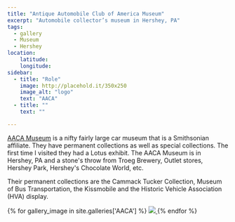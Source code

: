 ```yaml
---
title: "Antique Automobile Club of America Museum"
excerpt: "Automobile collector’s museum in Hershey, PA"
tags:
  - gallery
  - Museum
  - Hershey
location:
    latitude:
    longitude:
sidebar:
  - title: "Role"
    image: http://placehold.it/350x250
    image_alt: "logo"
    text: "AACA"
  - title: ""
    text: ""

---
```


[AACA Museum](https://www.aacamuseum.org/) is a nifty fairly large car museum that is a Smithsonian affiliate. They have permanent collections as well as special collections. The first time I visited they had a Lotus exhibit. The AACA Museum is in Hershey, PA and a stone's throw from Troeg Brewery, Outlet stores, Hershey Park, Hershey's Chocolate World, etc.

Their permanent collections are the Cammack Tucker Collection, Museum of Bus Transportation, the Kissmobile and the Historic Vehicle Association (HVA) display.

<div class="col-lg-3">
{% for gallery_image in site.galleries['AACA'] %}
 <a class="fancybox" href="{{ gallery_image.path }}">
 <img src="{{ gallery_image.thumbs['150x150'].path }}">
 </a>
{% endfor %}
</div>
